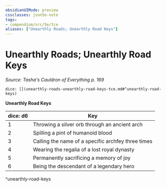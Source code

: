 ```yaml
---
obsidianUIMode: preview
cssclasses: json5e-note
tags:
- compendium/src/5e/tce
aliases: ["Unearthly Roads; Unearthly Road Keys"]
---
```

# Unearthly Roads; Unearthly Road Keys
*Source: Tasha's Cauldron of Everything p. 169* 

`dice: [](unearthly-roads-unearthly-road-keys-tce.md#^unearthly-road-keys)`

**Unearthly Road Keys**

| dice: d6 | Key |
|----------|-----|
| 1 | Throwing a silver orb through an ancient arch |
| 2 | Spilling a pint of humanoid blood |
| 3 | Calling the name of a specific archfey three times |
| 4 | Wearing the regalia of a lost royal dynasty |
| 5 | Permanently sacrificing a memory of joy |
| 6 | Being the descendant of a legendary hero |
^unearthly-road-keys